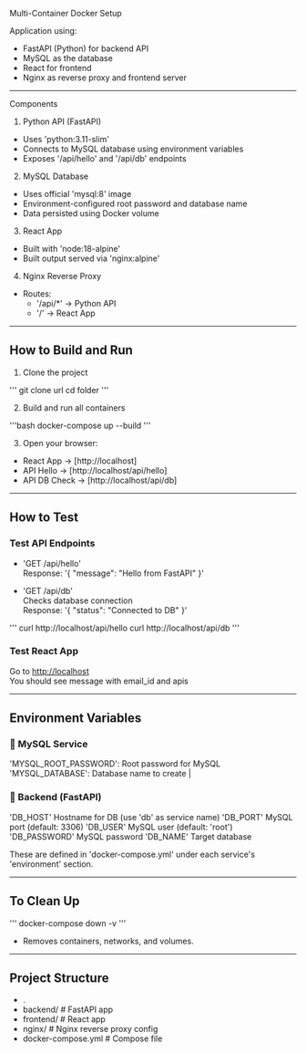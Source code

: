 
Multi-Container Docker Setup

Application using:

- FastAPI (Python) for backend API
- MySQL as the database
- React for frontend
- Nginx as reverse proxy and frontend server

---

Components

1. Python API (FastAPI)
- Uses 'python:3.11-slim'
- Connects to MySQL database using environment variables
- Exposes '/api/hello' and '/api/db' endpoints

2. MySQL Database
- Uses official 'mysql:8' image
- Environment-configured root password and database name
- Data persisted using Docker volume

3. React App
- Built with 'node:18-alpine'
- Built output served via 'nginx:alpine'

4. Nginx Reverse Proxy
- Routes:
  - '/api/*' → Python API
  - '/' → React App

---

## How to Build and Run

1. Clone the project

'''
git clone url
cd folder
'''

2. Build and run all containers

'''bash
docker-compose up --build
'''

3. Open your browser:

- React App -> [http://localhost]
- API Hello -> [http://localhost/api/hello]
- API DB Check -> [http://localhost/api/db]

---

## How to Test

### Test API Endpoints

- 'GET /api/hello'  
  Response: '{ "message": "Hello from FastAPI" }'

- 'GET /api/db'  
  Checks database connection  
  Response: '{ "status": "Connected to DB" }'

'''
curl http://localhost/api/hello
curl http://localhost/api/db
'''

### Test React App

Go to [http://localhost](http://localhost)  
You should see message with email_id and apis

---

## Environment Variables

### 🔹 MySQL Service
'MYSQL_ROOT_PASSWORD':  Root password for MySQL
'MYSQL_DATABASE':       Database name to create |

### 🔹 Backend (FastAPI)
'DB_HOST'     Hostname for DB (use 'db' as service name)
'DB_PORT'     MySQL port (default: 3306)
'DB_USER'     MySQL user (default: 'root')
'DB_PASSWORD' MySQL password
'DB_NAME'     Target database

These are defined in 'docker-compose.yml' under each service's 'environment' section.

---

## To Clean Up

'''
docker-compose down -v
'''

- Removes containers, networks, and volumes.

---

## Project Structure

- .
-  backend/            # FastAPI app
-  frontend/           # React app
-  nginx/              # Nginx reverse proxy config
-  docker-compose.yml  # Compose file

